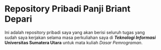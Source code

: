 # Repository Pribadi Panji Briant Depari

Ini adalah repository pribadi saya yang akan berisi seluruh tugas yang sudah saya kerjakan selama masa perkuliahan saya di ***Teknologi Informasi* Universitas Sumatera Utara** untuk mata kuliah *Dasar Pemrograman*.
